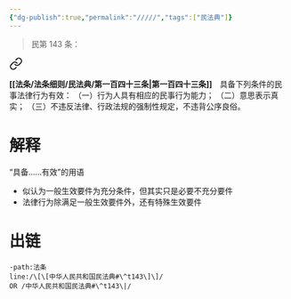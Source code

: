 ```yaml
---
{"dg-publish":true,"permalink":"/////","tags":["民法典"]}
---
```


>民第 143 条：
<div class="transclusion internal-embed is-loaded"><a class="markdown-embed-link" href="/////#t143" aria-label="Open link"><svg xmlns="http://www.w3.org/2000/svg" width="24" height="24" viewBox="0 0 24 24" fill="none" stroke="currentColor" stroke-width="2" stroke-linecap="round" stroke-linejoin="round" class="svg-icon lucide-link"><path d="M10 13a5 5 0 0 0 7.54.54l3-3a5 5 0 0 0-7.07-7.07l-1.72 1.71"></path><path d="M14 11a5 5 0 0 0-7.54-.54l-3 3a5 5 0 0 0 7.07 7.07l1.71-1.71"></path></svg></a><div class="markdown-embed">



**[[法条/法条细则/民法典/第一百四十三条\|第一百四十三条]]**　具备下列条件的民事法律行为有效：
（一）行为人具有相应的民事行为能力；
（二）意思表示真实；
（三）不违反法律、行政法规的强制性规定，不违背公序良俗。 

</div></div>

# 解释
“具备……有效”的用语
- 似认为一般生效要件为充分条件，但其实只是必要不充分要件
- 法律行为除满足一般生效要件外，还有特殊生效要件
# 出链
```query
-path:法条
line:/\[\[中华人民共和国民法典#\^t143\]\]/
OR /中华人民共和国民法典#\^t143\|/
```
